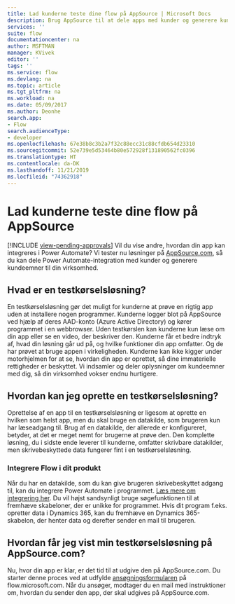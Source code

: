 ```yaml
---
title: Lad kunderne teste dine flow på AppSource | Microsoft Docs
description: Brug AppSource til at dele apps med kunder og generere kundeemner til din virksomhed.
services: ''
suite: flow
documentationcenter: na
author: MSFTMAN
manager: KVivek
editor: ''
tags: ''
ms.service: flow
ms.devlang: na
ms.topic: article
ms.tgt_pltfrm: na
ms.workload: na
ms.date: 05/09/2017
ms.author: Deonhe
search.app:
- Flow
search.audienceType:
- developer
ms.openlocfilehash: 67e38b8c3b2a7f32c88ecc31c88cfdb654d23310
ms.sourcegitcommit: 52e739e5d53464b80e572928f131890562fc0396
ms.translationtype: HT
ms.contentlocale: da-DK
ms.lasthandoff: 11/21/2019
ms.locfileid: "74362918"
---
```

# <a name="let-customers-test-drive-your-flows-on-appsource"></a>Lad kunderne teste dine flow på AppSource
[!INCLUDE [view-pending-approvals](../includes/cc-rebrand.md)]
Vil du vise andre, hvordan din app kan integreres i Power Automate? Vi tester nu løsninger på [AppSource.com](https://appsource.microsoft.com), så du kan dele Power Automate-integration med kunder og generere kundeemner til din virksomhed.

## <a name="what-is-a-test-drive-solution"></a>Hvad er en testkørselsløsning?
En testkørselsløsning gør det muligt for kunderne at prøve en rigtig app uden at installere nogen programmer. Kunderne logger blot på AppSource ved hjælp af deres AAD-konto (Azure Active Directory) og kører programmet i en webbrowser. Uden testkørslen kan kunderne kun læse om din app eller se en video, der beskriver den. Kunderne får et bedre indtryk af, hvad din løsning går ud på, og hvilke funktioner din app omfatter. Og de har prøvet at bruge appen i virkeligheden. Kunderne kan ikke kigger under motorhjelmen for at se, hvordan din app er oprettet, så dine immaterielle rettigheder er beskyttet. Vi indsamler og deler oplysninger om kundeemner med dig, så din virksomhed vokser endnu hurtigere.

## <a name="how-do-i-build-a-test-drive-solution"></a>Hvordan kan jeg oprette en testkørselsløsning?
Oprettelse af en app til en testkørselsløsning er ligesom at oprette en hvilken som helst app, men du skal bruge en datakilde, som brugeren kun har læseadgang til. Brug af en datakilde, der allerede er konfigureret, betyder, at det er meget nemt for brugerne at prøve den. Den komplette løsning, du i sidste ende leverer til kunderne, omfatter skrivbare datakilder, men skrivebeskyttede data fungerer fint i en testkørselsløsning.

### <a name="embed-flow-into-your-product"></a>Integrere Flow i dit produkt
Når du har en datakilde, som du kan give brugeren skrivebeskyttet adgang til, kan du integrere Power Automate i programmet. [Læs mere om integrering her](embed-flow-dev.md). Du vil højst sandsynligt bruge søgefunktionen til at fremhæve skabeloner, der er unikke for programmet. Hvis dit program f.eks. opretter data i Dynamics 365, kan du fremhæve en Dynamics 365-skabelon, der henter data og derefter sender en mail til brugeren. 

## <a name="how-do-i-list-my-test-drive-solution-on-appsourcecom"></a>Hvordan får jeg vist min testkørselsløsning på AppSource.com?
Nu, hvor din app er klar, er det tid til at udgive den på AppSource.com. Du starter denne proces ved at udfylde [ansøgningsformularen](https://flow.microsoft.com/partners/get-listed/) på flow.microsoft.com. Når du ansøger, modtager du en mail med instruktioner om, hvordan du sender den app, der skal udgives på AppSource.com.

